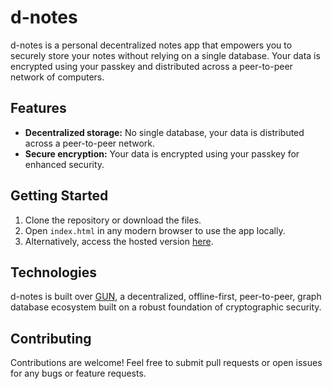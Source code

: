 # d-notes

d-notes is a personal decentralized notes app that empowers you to securely store your notes without relying on a single database. Your data is encrypted using your passkey and distributed across a peer-to-peer network of computers.

## Features

- **Decentralized storage:** No single database, your data is distributed across a peer-to-peer network.
- **Secure encryption:** Your data is encrypted using your passkey for enhanced security.

## Getting Started

1. Clone the repository or download the files.
2. Open `index.html` in any modern browser to use the app locally.
3. Alternatively, access the hosted version [here](https://anubhavitis.github.io/d-notes/).

## Technologies

d-notes is built over [GUN](https://gun.eco/), a decentralized, offline-first, peer-to-peer, graph database ecosystem built on a robust foundation of cryptographic security.

## Contributing

Contributions are welcome! Feel free to submit pull requests or open issues for any bugs or feature requests.

